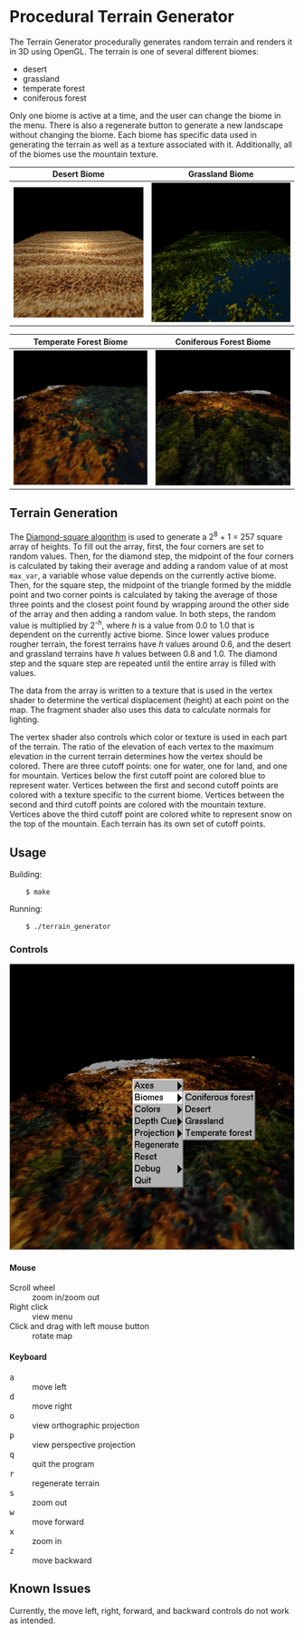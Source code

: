 # Procedural Terrain Generator

The Terrain Generator procedurally generates random terrain and renders it in 3D using OpenGL. The terrain is one of several different biomes:

* desert
* grassland
* temperate forest
* coniferous forest

Only one biome is active at a time, and the user can change the biome in the menu. There is also a regenerate button to generate a new landscape without changing the biome. Each biome has specific data used in generating the terrain as well as a texture associated with it. Additionally, all of the biomes use the mountain texture.

|Desert Biome|Grassland Biome|
| ------------- | ------------- |
| ![screenshot of desert biome](screenshots/desert_biome.png "desert biome")  | ![screenshot of grassland biome](screenshots/grassland_biome.png "grassland biome")  |

|Temperate Forest Biome|Coniferous Forest Biome|
| ------------- | ------------- |
| ![screenshot of temperate forest biome](screenshots/temperate_forest_biome.png "temperate forest biome")  | ![screenshot of coniferous forest biome](screenshots/coniferous_forest_biome.png "coniferous forest biome")  |

## Terrain Generation

The [Diamond-square algorithm](https://en.wikipedia.org/wiki/Diamond-square_algorithm) is used to generate a 2<sup>8</sup> + 1 = 257 square array of heights. To fill out the array, first, the four corners are set to random values. Then, for the diamond step, the midpoint of the four corners is calculated by taking their average and adding a random value of at most `max_var`, a variable whose value depends on the currently active biome. Then, for the square step, the midpoint of the triangle formed by the middle point and two corner points is calculated by taking the average of those three points and the closest point found by wrapping around the other side of the array and then adding a random value. In both steps, the random value is multiplied by 2<sup>-_h_</sup>, where _h_ is a value from 0.0 to 1.0 that is dependent on the currently active biome. Since lower values produce rougher terrain, the forest terrains have _h_ values around 0.6, and the desert and grassland terrains have _h_ values between 0.8 and 1.0. The diamond step and the square step are repeated until the entire array is filled with values.

The data from the array is written to a texture that is used in the vertex shader to determine the vertical displacement (height) at each point on the map. The fragment shader also uses this data to calculate normals for lighting.

The vertex shader also controls which color or texture is used in each part of the terrain. The ratio of the elevation of each vertex to the maximum elevation in the current terrain determines how the vertex should be colored. There are three cutoff points: one for water, one for land, and one for mountain. Vertices below the first cutoff point are colored blue to represent water. Vertices between the first and second cutoff points are colored with a texture specific to the current biome. Vertices between the second and third cutoff points are colored with the mountain texture. Vertices above the third cutoff point are colored white to represent snow on the top of the mountain. Each terrain has its own set of cutoff points.

## Usage

Building:

        $ make

Running:

        $ ./terrain_generator

### Controls

![screenshot of menu](screenshots/menu.png "viewing the menu")

#### Mouse

<dl>
<dt>Scroll wheel</dt>
<dd>zoom in/zoom out</dd>
<dt>Right click</dt>
<dd>view menu</dd>
<dt>Click and drag with left mouse button</dt>
<dd>rotate map</dd>
</dl>

#### Keyboard

<dl>
<dt><kbd>a</kbd></dt>
<dd>move left</dd>
<dt><kbd>d</kbd></dt>
<dd>move right</dd>
<dt><kbd>o</kbd></dt>
<dd>view orthographic projection</dd>
<dt><kbd>p</kbd></dt>
<dd>view perspective projection</dd>
<dt><kbd>q</kbd></dt>
<dd>quit the program</dd>
<dt><kbd>r</kbd></dt>
<dd>regenerate terrain</dd>
<dt><kbd>s</kbd></dt>
<dd>zoom out</dd>
<dt><kbd>w</kbd></dt>
<dd>move forward</dd>
<dt><kbd>x</kbd></dt>
<dd>zoom in</dd>
<dt><kbd>z</kbd></dt>
<dd>move backward</dd>
</dl>

## Known Issues

Currently, the move left, right, forward, and backward controls do not work as intended.
